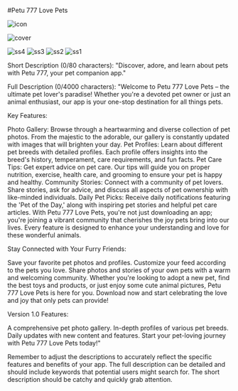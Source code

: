 #Petu 777 Love Pets

![icon](https://github.com/HasnatJaniRafin/petu/assets/77789741/ec8f5ad1-28bc-4e6a-a591-0ccc8de82329)

![cover](https://github.com/HasnatJaniRafin/petu/assets/77789741/70c2199b-5172-44c2-a8e3-a29645e44c1a)

![ss4](https://github.com/HasnatJaniRafin/petu/assets/77789741/7a795cf4-b412-4533-861e-645581b3ecdc)
![ss3](https://github.com/HasnatJaniRafin/petu/assets/77789741/14f8510c-c06f-40ab-8e0d-c37b3b0a2ea1)
![ss2](https://github.com/HasnatJaniRafin/petu/assets/77789741/3065054d-6563-4a8a-9676-6eb62d188f2f)
![ss1](https://github.com/HasnatJaniRafin/petu/assets/77789741/b57c6392-374d-4b6a-8ac6-3a81e062fa82)



Short Description (0/80 characters):
"Discover, adore, and learn about pets with Petu 777, your pet companion app."

Full Description (0/4000 characters):
"Welcome to Petu 777 Love Pets – the ultimate pet lover's paradise! Whether you're a devoted pet owner or just an animal enthusiast, our app is your one-stop destination for all things pets.

Key Features:

Photo Gallery: Browse through a heartwarming and diverse collection of pet photos. From the majestic to the adorable, our gallery is constantly updated with images that will brighten your day.
Pet Profiles: Learn about different pet breeds with detailed profiles. Each profile offers insights into the breed's history, temperament, care requirements, and fun facts.
Pet Care Tips: Get expert advice on pet care. Our tips will guide you on proper nutrition, exercise, health care, and grooming to ensure your pet is happy and healthy.
Community Stories: Connect with a community of pet lovers. Share stories, ask for advice, and discuss all aspects of pet ownership with like-minded individuals.
Daily Pet Picks: Receive daily notifications featuring the 'Pet of the Day,' along with inspiring pet stories and helpful pet care articles.
With Petu 777 Love Pets, you're not just downloading an app; you're joining a vibrant community that cherishes the joy pets bring into our lives. Every feature is designed to enhance your understanding and love for these wonderful animals.

Stay Connected with Your Furry Friends:

Save your favorite pet photos and profiles.
Customize your feed according to the pets you love.
Share photos and stories of your own pets with a warm and welcoming community.
Whether you're looking to adopt a new pet, find the best toys and products, or just enjoy some cute animal pictures, Petu 777 Love Pets is here for you. Download now and start celebrating the love and joy that only pets can provide!

Version 1.0 Features:

A comprehensive pet photo gallery.
In-depth profiles of various pet breeds.
Daily updates with new content and features.
Start your pet-loving journey with Petu 777 Love Pets today!"

Remember to adjust the descriptions to accurately reflect the specific features and benefits of your app. The full description can be detailed and should include keywords that potential users might search for. The short description should be catchy and quickly grab attention.
